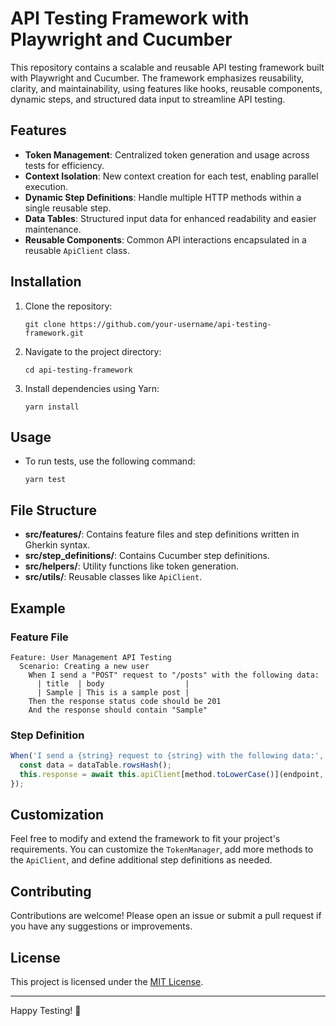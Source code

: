 # API Testing Framework with Playwright and Cucumber

This repository contains a scalable and reusable API testing framework built with Playwright and Cucumber. The framework emphasizes reusability, clarity, and maintainability, using features like hooks, reusable components, dynamic steps, and structured data input to streamline API testing.

## Features

- **Token Management**: Centralized token generation and usage across tests for efficiency.
- **Context Isolation**: New context creation for each test, enabling parallel execution.
- **Dynamic Step Definitions**: Handle multiple HTTP methods within a single reusable step.
- **Data Tables**: Structured input data for enhanced readability and easier maintenance.
- **Reusable Components**: Common API interactions encapsulated in a reusable `ApiClient` class.

## Installation

1. Clone the repository:
   ```
   git clone https://github.com/your-username/api-testing-framework.git
   ```
2. Navigate to the project directory:
   ```
   cd api-testing-framework
   ```
3. Install dependencies using Yarn:
   ```
   yarn install
   ```

## Usage

- To run tests, use the following command:
  ```
  yarn test
  ```

## File Structure

- **src/features/**: Contains feature files and step definitions written in Gherkin syntax.
- **src/step_definitions/**: Contains Cucumber step definitions.
- **src/helpers/**: Utility functions like token generation.
- **src/utils/**: Reusable classes like `ApiClient`.

## Example

### Feature File

```gherkin
Feature: User Management API Testing
  Scenario: Creating a new user
    When I send a "POST" request to "/posts" with the following data:
      | title  | body                  |
      | Sample | This is a sample post |
    Then the response status code should be 201
    And the response should contain "Sample"
```

### Step Definition

```javascript
When('I send a {string} request to {string} with the following data:', async function (method, endpoint, dataTable) {
  const data = dataTable.rowsHash();
  this.response = await this.apiClient[method.toLowerCase()](endpoint, data);
});
```

## Customization

Feel free to modify and extend the framework to fit your project's requirements. You can customize the `TokenManager`, add more methods to the `ApiClient`, and define additional step definitions as needed.

## Contributing

Contributions are welcome! Please open an issue or submit a pull request if you have any suggestions or improvements.

## License

This project is licensed under the [MIT License](LICENSE).

---

Happy Testing! 🚀
